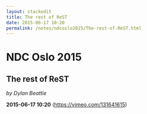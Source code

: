 ```yaml
---
layout: stackedit
title: The rest of ReST
date: 2015-06-17 10:20
permalink: /notes/ndcoslo2015/The-rest-of-ReST.html
---
```


# NDC Oslo 2015
## The rest of ReST
*by Dylan Beattie*

**2015-06-17 10:20** (https://vimeo.com/131641615)